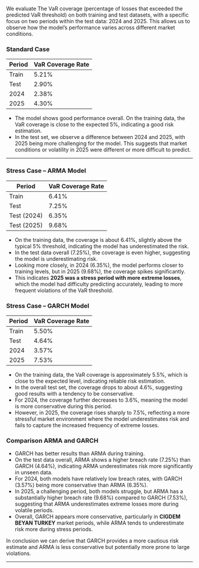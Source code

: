 We evaluate The VaR coverage (percentage of losses that exceeded the predicted VaR threshold) on both training and test datasets, with a specific focus on two periods within the test data: 2024 and 2025. This allows us to observe how the model’s performance varies across different market conditions.

### Standard Case

| Period       | VaR Coverage Rate |
|--------------|-----------------|
| Train        | 5.21%           |
| Test         | 2.90%           | 
| 2024         | 2.38%           | 
| 2025         | 4.30%           |

- The model shows good performance overall. On the training data, the VaR coverage is close to the expected 5%, indicating a good risk estimation. 
- In the test set, we observe a difference between 2024 and 2025, with 2025 being more challenging for the model. This suggests that market conditions or volatility in 2025 were different or more difficult to predict.

---

### Stress Case – ARMA Model


| Period             | VaR Coverage Rate |
|--------------------|-------------------|
| Train              | 6.41%             |
| Test               | 7.25%             |
| Test (2024)        | 6.35%             |
| Test (2025)        | 9.68%             |


- On the training data, the coverage is about 6.41%, slightly above the typical 5% threshold, indicating the model has underestimated the risk.
- In the test data overall (7.25%), the coverage is even higher, suggesting the model is underestimating risk.
- Looking more closely, in 2024 (6.35%), the model performs closer to training levels, but in 2025 (9.68%), the coverage spikes significantly.
- This indicates **2025 was a stress period with more extreme losses**, which the model had difficulty predicting accurately, leading to more frequent violations of the VaR threshold.


### Stress Case – GARCH Model


| Period       | VaR Coverage Rate |
|--------------|-------------------|
| Train        | 5.50%             |
| Test         | 4.64%             |
| 2024         | 3.57%             |
| 2025         | 7.53%             |

- On the training data, the VaR coverage is approximately 5.5%, which is close to the expected level, indicating reliable risk estimation.
- In the overall test set, the coverage drops to about 4.6%, suggesting good results with a tendency to be conservative.
- For 2024, the coverage further decreases to 3.6%, meaning the model is more conservative during this period.
- However, in 2025, the coverage rises sharply to 7.5%, reflecting a more stressful market environment where the model underestimates risk and fails to capture the increased frequency of extreme losses.


### Comparison ARMA and GARCH
- GARCH has better results than ARMA during training.
- On the test data overall, ARMA shows a higher breach rate (7.25%) than GARCH (4.64%), indicating ARMA underestimates risk more significantly in unseen data.
- For 2024, both models have relatively low breach rates, with GARCH (3.57%) being more conservative than ARMA (6.35%).
- In 2025, a challenging period, both models struggle, but ARMA has a substantially higher breach rate (9.68%) compared to GARCH (7.53%), suggesting that ARMA underestimates extreme losses more during volatile periods.
- Overall, GARCH appears more conservative, particularly in **CIGDEM BEYAN TURKEY** market periods, while ARMA tends to underestimate risk more during stress periods.

In conclusion we can derive that GARCH provides a more cautious risk estimate and ARMA is less conservative but potentially more prone to large violations. 

---